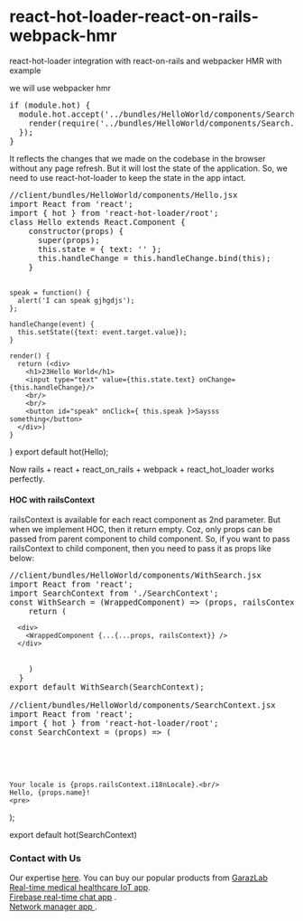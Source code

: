 # react-hot-loader-react-on-rails-webpack-hmr
react-hot-loader integration with react-on-rails and webpacker HMR with example

we will use webpacker hmr 
<pre>
if (module.hot) {
  module.hot.accept('../bundles/HelloWorld/components/Search.jsx', () => {
    render(require('../bundles/HelloWorld/components/Search.jsx').default);
  });
}
</pre>
It reflects the changes that we made on the codebase in the browser without any page refresh. But it will lost the state of the application. So, we need to use react-hot-loader to keep the state in the app intact.
<pre>
//client/bundles/HelloWorld/components/Hello.jsx
import React from 'react';
import { hot } from 'react-hot-loader/root';
class Hello extends React.Component {
    constructor(props) {
      super(props);
      this.state = { text: '' };
      this.handleChange = this.handleChange.bind(this);
    }
  </pre>
    speak = function() {
      alert('I can speak gjhgdjs');
    };
  
    handleChange(event) {
      this.setState({text: event.target.value});
    }
  
    render() {
      return (<div>
        <h1>23Hello World</h1>
        <input type="text" value={this.state.text} onChange={this.handleChange}/>
        <br/>
        <br/>
        <button id="speak" onClick={ this.speak }>Saysss something</button>
      </div>)
    }
  }
export default hot(Hello);

Now rails + react + react_on_rails + webpack + react_hot_loader works perfectly.

<h4>HOC with railsContext</h4>
railsContext is available for each react component as 2nd parameter. But when we implement HOC, then it return empty. Coz, only props can be passed from parent component to child component. So, if you want to pass railsContext to child component, then you need to pass it as props like below:

<pre>
//client/bundles/HelloWorld/components/WithSearch.jsx
import React from 'react';
import SearchContext from './SearchContext';
const WithSearch = (WrappedComponent) => (props, railsContext) => {
    return (
</pre>
      <div>
        <WrappedComponent {...{...props, railsContext}} />
      </div>
 <pre>     
    )
  }
export default WithSearch(SearchContext);

//client/bundles/HelloWorld/components/SearchContext.jsx
import React from 'react';
import { hot } from 'react-hot-loader/root';
const SearchContext = (props) => (

  <div className="ui raised segment no padding">
  </pre>
    Your locale is {props.railsContext.i18nLocale}.<br/>
    Hello, {props.name}!
    <pre>
  </div>

);

export default hot(SearchContext)
</pre>
<h3>Contact with Us</h3>
Our expertise <a href="http://garazlab.com/2019/03/10/expert-advice-free-technical-consulting-for-online-business-software-website-application-development/" target="_blank">here</a>. 
You can buy our popular products from <a href="https://garazlab.com/shop" target="_blank">GarazLab</a>

<div><a href="http://garazlab.com/product/real-time-health-data-from-every-where/" target="_blank">Real-time medical healthcare IoT app</a>.</div> 
<div><a href="http://garazlab.com/product/wp-firebase-chat-single-user-unlimited-group-realtime-messaging-with-file-share/" target="_blank">Firebase real-time chat app</a> .</div>
<div><a href="http://garazlab.com/product/wp-mikrotik-iot-plugin-for-realtime-network-management/" target="_blank">Network manager app </a>. </div>
